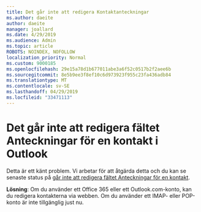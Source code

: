 ```yaml
---
title: Det går inte att redigera Kontaktanteckningar
ms.author: daeite
author: daeite
manager: joallard
ms.date: 4/29/2019
ms.audience: Admin
ms.topic: article
ROBOTS: NOINDEX, NOFOLLOW
localization_priority: Normal
ms.custom: 9000185
ms.openlocfilehash: 29e15a78d1b677011abe3a6f52c0517b2f2aee6b
ms.sourcegitcommit: 8e5b9ee3f8ef10c6d973923f955c23fa436adb84
ms.translationtype: MT
ms.contentlocale: sv-SE
ms.lasthandoff: 04/29/2019
ms.locfileid: "33471113"
---
```

# <a name="cant-edit-the-notes-field-for-a-contact-in-outlook"></a>Det går inte att redigera fältet Anteckningar för en kontakt i Outlook

Detta är ett känt problem. Vi arbetar för att åtgärda detta och du kan se senaste status på [går inte att redigera fältet Anteckningar för en kontakt](https://support.office.com/article/fb8394ce-04ce-48b5-bae4-be46f77f10fe).

**Lösning**: Om du använder ett Office 365 eller ett Outlook.com-konto, kan du redigera kontakterna via webben. Om du använder ett IMAP- eller POP-konto är inte tillgänglig just nu.